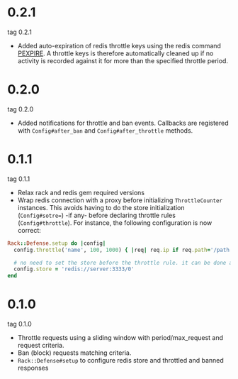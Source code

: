 # 0.2.1
tag 0.2.1

* Added auto-expiration of redis throttle keys using the redis command [PEXPIRE](http://redis.io/commands/pexpire).
A throttle keys is therefore automatically cleaned up if no activity is recorded against it for more than the specified
throttle period.

# 0.2.0
tag 0.2.0

* Added notifications for throttle and ban events. Callbacks are registered with `Config#after_ban` and
`Config#after_throttle` methods.

# 0.1.1
tag 0.1.1

* Relax rack and redis gem required versions
* Wrap redis connection with a proxy before initializing `ThrottleCounter` instances.
This avoids having to do the store initialization (`Config#sotre=`) -if any- before declaring
throttle rules (`Config#throttle`). For instance, the following configuration is now correct:

```ruby
Rack::Defense.setup do |config|
  config.throttle('name', 100, 1000) { |req| req.ip if req.path='/path' }

  # no need to set the store before the throttle rule. it can be done at any moment in config section
  config.store = 'redis://server:3333/0'
end
```

# 0.1.0
tag 0.1.0

* Throttle requests using a sliding window with period/max_request and request criteria.
* Ban (block) requests matching criteria.
* `Rack::Defense#setup` to configure redis store and throttled and banned responses
